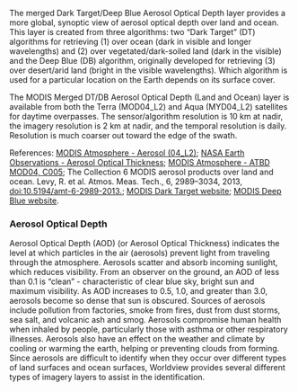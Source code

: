 The merged Dark Target/Deep Blue Aerosol Optical Depth layer provides a more global, synoptic view of aerosol optical depth over land and ocean. This layer is created from three algorithms: two “Dark Target” (DT) algorithms for retrieving (1) over ocean (dark in visible and longer wavelengths) and (2) over vegetated/dark-soiled land (dark in the visible) and the Deep Blue (DB) algorithm, originally developed for retrieving (3) over desert/arid land (bright in the visible wavelengths). Which algorithm is used for a particular location on the Earth depends on its surface cover.

The MODIS Merged DT/DB Aerosol Optical Depth (Land and Ocean) layer is available from both the Terra (MOD04_L2) and Aqua (MYD04_L2) satellites for daytime overpasses. The sensor/algorithm resolution is 10 km at nadir, the imagery resolution is 2 km at nadir, and the temporal resolution is daily. Resolution is much coarser out toward the edge of the swath.

References: [MODIS Atmosphere - Aerosol (04_L2)](https://modis-atmos.gsfc.nasa.gov/products/aerosol); [NASA Earth Observations - Aerosol Optical Thickness](http://neo.sci.gsfc.nasa.gov/view.php?datasetId=MODAL2_M_AER_OD); [MODIS Atmosphere - ATBD MOD04, C005](http://modis-atmos.gsfc.nasa.gov/_docs/ATBD_MOD04_C005_rev2.pdf); The Collection 6 MODIS aerosol products over land and ocean. Levy, R. et al. Atmos. Meas. Tech., 6, 2989–3034, 2013, [doi:10.5194/amt-6-2989-2013.](http://www.atmos-meas-tech.net/6/2989/2013/amt-6-2989-2013.pdf); [MODIS Dark Target website](http://darktarget.gsfc.nasa.gov/); [MODIS Deep Blue website](http://deepblue.gsfc.nasa.gov).

### Aerosol Optical Depth
Aerosol Optical Depth (AOD) (or Aerosol Optical Thickness) indicates the level at which particles in the air (aerosols) prevent light from traveling through the atmosphere. Aerosols scatter and absorb incoming sunlight, which reduces visibility. From an observer on the ground, an AOD of less than 0.1 is “clean” - characteristic of clear blue sky, bright sun and maximum visibility. As AOD increases to 0.5, 1.0, and greater than 3.0, aerosols become so dense that sun is obscured. Sources of aerosols include pollution from factories, smoke from fires, dust from dust storms, sea salt, and volcanic ash and smog. Aerosols compromise human health when inhaled by people, particularly those with asthma or other respiratory illnesses. Aerosols also have an effect on the weather and climate by cooling or warming the earth, helping or preventing clouds from forming. Since aerosols are difficult to identify when they occur over different types of land surfaces and ocean surfaces, Worldview provides several different types of imagery layers to assist in the identification.
